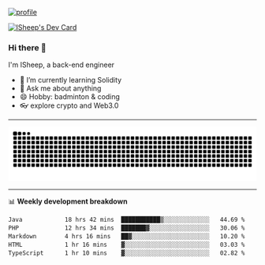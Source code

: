 [![profile](https://user-images.githubusercontent.com/54968314/208005045-e4b42f3b-833d-4242-bfcc-e764865553a2.svg)](https://www.calligrapher.ai/)

<a href="https://app.daily.dev/linziyang1106"><img src="https://api.daily.dev/devcards/v2/i4Spwx5Skx5FpTqWcwoit.png?r=kgx&type=wide" width="652" alt="ISheep's Dev Card"/></a>

### Hi there 🐏

I'm ISheep, a back-end engineer

- 🔭 I’m currently learning Solidity
- 💬 Ask me about anything
- 😄 Hobby: badminton & coding
- 👓 explore crypto and Web3.0

-------

![](https://raw.githubusercontent.com/ISheepp/ISheepp/output/github-contribution-grid-snake.svg)

-------

📊 **Weekly development breakdown**
<!--START_SECTION:waka-->

```txt
Java            18 hrs 42 mins  ███████████▒░░░░░░░░░░░░░   44.69 %
PHP             12 hrs 34 mins  ███████▓░░░░░░░░░░░░░░░░░   30.06 %
Markdown        4 hrs 16 mins   ██▓░░░░░░░░░░░░░░░░░░░░░░   10.20 %
HTML            1 hr 16 mins    ▓░░░░░░░░░░░░░░░░░░░░░░░░   03.03 %
TypeScript      1 hr 10 mins    ▓░░░░░░░░░░░░░░░░░░░░░░░░   02.82 %
```

<!--END_SECTION:waka-->
